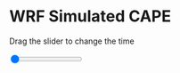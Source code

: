 <h1>WRF Simulated CAPE</h1>
<p>Drag the slider to change the time</p>

<div class="slidecontainer">
<input oninput='setImage(this)' class="slider" type="range" min="0" max="17" value="0" step="1" />
<img id='img'/>
</div>

<script>
var img = document.getElementById('img');
var img_array = ['/assets/images/wrf/cp_wrfout_d01_2020-04-30_12:00:00.png',
'/assets/images/wrf/cp_wrfout_d01_2020-04-30_13:00:00.png',
'/assets/images/wrf/cp_wrfout_d01_2020-04-30_14:00:00.png',
'/assets/images/wrf/cp_wrfout_d01_2020-04-30_15:00:00.png',
'/assets/images/wrf/cp_wrfout_d01_2020-04-30_16:00:00.png',
'/assets/images/wrf/cp_wrfout_d01_2020-04-30_17:00:00.png',
'/assets/images/wrf/cp_wrfout_d01_2020-04-30_18:00:00.png',
'/assets/images/wrf/cp_wrfout_d01_2020-04-30_19:00:00.png',
'/assets/images/wrf/cp_wrfout_d01_2020-04-30_20:00:00.png',
'/assets/images/wrf/cp_wrfout_d01_2020-04-30_21:00:00.png',
'/assets/images/wrf/cp_wrfout_d01_2020-04-30_22:00:00.png',
'/assets/images/wrf/cp_wrfout_d01_2020-04-30_23:00:00.png',
'/assets/images/wrf/cp_wrfout_d01_2020-05-01_00:00:00.png',
'/assets/images/wrf/cp_wrfout_d01_2020-05-01_01:00:00.png',
'/assets/images/wrf/cp_wrfout_d01_2020-05-01_02:00:00.png',
'/assets/images/wrf/cp_wrfout_d01_2020-05-01_03:00:00.png',
'/assets/images/wrf/cp_wrfout_d01_2020-05-01_04:00:00.png',];
function setImage(obj)
{
        var value = obj.value;
        img.src = img_array[value];

}
</script>
